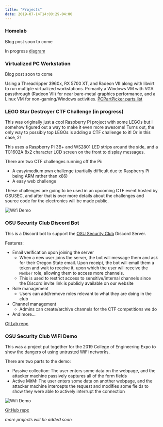 ```yaml
---
title: "Projects"
date: 2019-07-14T14:00:29-04:00
---
```


### Homelab
Blog post soon to come

In progress [diagram](/img/lab.png)

### Virtualized PC Workstation
Blog post soon to come

Using a Threadripper 3960x, RX 5700 XT, and Radeon VII along with libvirt to run multiple virtualized workstations. Primarily a Windows VM with VGA passthrough (Radeon VII) for near bare-metal graphics performance, and a Linux VM for non-gaming/Windows activities. [PCPartPicker parts list](https://pcpartpicker.com/user/zwork/saved/XdYn7P)


### LEGO Star Destroyer CTF Challenge (in progress)
This was originally just a cool Raspberry Pi project with some LEGOs but I somehow figured out a way to make it even more awesome! Turns out, the only way to possibly top LEGOs is adding a CTF challenge to it! Or in this case, 2!

This uses a Raspberry Pi 3B+ and WS2801 LED strips around the side, and a TC1602A 8x2 character LCD screen on the front to display messages.

There are two CTF challenges running off the Pi:
* A easy/medium pwn challenge (partially difficult due to Raspberry Pi being ARM rather than x86)
* A easy web challenge

These challenges are going to be used in an upcoming CTF event hosted by OSUSEC, and after that is over more details about the challenges and source code for the electronics will be made public.

![Wifi Demo](/img/stardestroyer.png)
### OSU Security Club Discord Bot
This is a Discord bot to support the [OSU Security Club](https://www.osusec.org) Discord Server.

Features:
* Email verification upon joining the server
  * When a new user joins the server, the bot will message them and ask for their Oregon State email. Upon receipt, the bot will email them a token and wait to receive it, upon which the user will receive the `Member` role, allowing them to access more channels.
  * This is used to restrict access to sensitive/internal channels since the Discord invite link is publicly available on our website
* Role management
  * Users can add/remove roles relevant to what they are doing in the club
* Channel management
  * Admins can create/archive channels for the CTF competitions we do
* And more...

[GitLab repo](https://gitlab.com/osusec/discord-bot)

### OSU Security Club WiFi Demo
This was a project put together for the 2019 College of Engineering Expo to show the dangers of using untrusted WiFi networks.

There are two parts to the demo:
* Passive collection: The user enters some data on the webpage, and the attacker machine passively captures all of the form fields
* Active MitM: The user enters some data on another webpage, and the attacker machine intercepts the request and modifies some fields to show they were able to actively interrupt the connection

![Wifi Demo](/img/wifi-demo.jpg)

[GitHub repo](https://github.com/osusec/wifi-demo/)

_more projects will be added soon_
